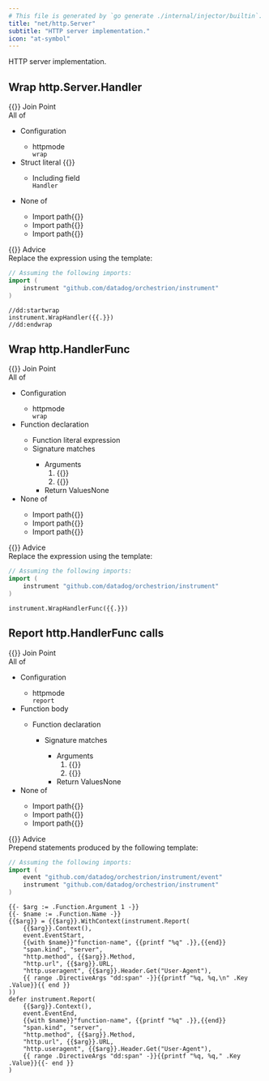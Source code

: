 ```yaml
---
# This file is generated by `go generate ./internal/injector/builtin`. DO NOT EDIT.
title: "net/http.Server"
subtitle: "HTTP server implementation."
icon: "at-symbol"
---
```

HTTP server implementation.

## Wrap http.Server.Handler

<div class="hextra-cards hx-mt-4 hx-gap-4 hx-grid" style="--hextra-cards-grid-cols: 1;">
  <div class="aspect hextra-card hx-group hx-flex hx-flex-col hx-justify-start hx-overflow-hidden hx-rounded-lg hx-border hx-border-gray-200 hx-text-current hx-no-underline dark:hx-shadow-none hover:hx-shadow-gray-100 dark:hover:hx-shadow-none hx-shadow-gray-100 active:hx-shadow-sm active:hx-shadow-gray-200 hx-transition-all hx-duration-200">
    <div>
      <span class="hextra-card-icon hx-flex hx-font-semibold hx-items-start hx-gap-2 hx-p-4 hx-text-gray-700 hover:hx-text-gray-900 dark:hx-text-neutral-200 dark:hover:hx-text-neutral-50">
        {{<iconSVG "search-circle">}} Join Point
      </span>
      <div class="root hextra-card-subtitle hx-font-normal hx-px-4 hx-mb-4 hx-mt-2"><div class="join-point all-of">  <span class="type pill">All of</span>  <ul>
    <li class="candidate">
<div class="join-point configuration">
  <span class="type pill">Configuration</span>
  <ul>
    <li class="flex">
      <span class="type">httpmode</span>
      <code>
wrap      </code>
    </li>
  </ul>
</div>
    </li>
    <li class="candidate">
<div class="join-point struct-literal">
  <div class="flex">
    <span class="type">Struct literal</span>
{{<godoc "net/http" "Server" "">}}
  </div>
  <ul>
    <li class="flex">
      <span class="type">Including field</span>
      <code>
Handler
      </code>
    </li>
  </ul>
</div>
    </li>
    <li class="candidate">
<div class="join-point none-of"><span class="type pill">None of</span><ul>
  <li class="candidate">
<div class="flex join-point import-path"><span class="type">Import path</span>{{<godoc "github.com/go-chi/chi/v5">}}</div>  </li>
  <li class="candidate">
<div class="flex join-point import-path"><span class="type">Import path</span>{{<godoc "github.com/go-chi/chi/v5/middleware">}}</div>  </li>
  <li class="candidate">
<div class="flex join-point import-path"><span class="type">Import path</span>{{<godoc "golang.org/x/net/http2">}}</div>  </li>
</ul>
</div>    </li>
  </ul>
</div>
</div>
    </div>
    <div class="hx-border-t">
      <span class="hextra-card-icon hx-flex hx-font-semibold hx-items-start hx-gap-2 hx-p-4 hx-text-gray-700 hover:hx-text-gray-900 dark:hx-text-neutral-200 dark:hover:hx-text-neutral-50">
        {{<iconSVG "chip">}} Advice
      </span>
      <div class="hextra-card-subtitle hx-font-normal hx-px-4 hx-mb-4 hx-mt-2"><div class="advice wrap-expression"><div class="type">Replace the expression using the template:</div>

```go
// Assuming the following imports:
import (
	instrument "github.com/datadog/orchestrion/instrument"
)
```

```go-template
//dd:startwrap
instrument.WrapHandler({{.}})
//dd:endwrap
```
</div></div>
    </div>
  </div>
</div>

## Wrap http.HandlerFunc

<div class="hextra-cards hx-mt-4 hx-gap-4 hx-grid" style="--hextra-cards-grid-cols: 1;">
  <div class="aspect hextra-card hx-group hx-flex hx-flex-col hx-justify-start hx-overflow-hidden hx-rounded-lg hx-border hx-border-gray-200 hx-text-current hx-no-underline dark:hx-shadow-none hover:hx-shadow-gray-100 dark:hover:hx-shadow-none hx-shadow-gray-100 active:hx-shadow-sm active:hx-shadow-gray-200 hx-transition-all hx-duration-200">
    <div>
      <span class="hextra-card-icon hx-flex hx-font-semibold hx-items-start hx-gap-2 hx-p-4 hx-text-gray-700 hover:hx-text-gray-900 dark:hx-text-neutral-200 dark:hover:hx-text-neutral-50">
        {{<iconSVG "search-circle">}} Join Point
      </span>
      <div class="root hextra-card-subtitle hx-font-normal hx-px-4 hx-mb-4 hx-mt-2"><div class="join-point all-of">  <span class="type pill">All of</span>  <ul>
    <li class="candidate">
<div class="join-point configuration">
  <span class="type pill">Configuration</span>
  <ul>
    <li class="flex">
      <span class="type">httpmode</span>
      <code>
wrap      </code>
    </li>
  </ul>
</div>
    </li>
    <li class="candidate">
<div class="join-point function-declaratop,">
  <span class="type pill">Function declaration</span>
  <ul>
    <li>
<div class="join-point function-option fo-name"><span class="type pill">Function literal expression</span></div>    </li>
    <li>
<div class="join-point function-option fo-signature">
  <span class="type pill">Signature matches</span>
<ul>
    <li>
      <span class="type pill">Arguments</span>
      <ol>
        <li class="flex"><span class="id"></span>
{{<godoc "net/http" "ResponseWriter" "">}}        </li>
        <li class="flex"><span class="id"></span>
{{<godoc "net/http" "Request" "*">}}        </li>
      </ol>
    </li>
    <li class="flex"><span class="type">Return Values</span><span class="value">None</span></li>
</ul>
</div>
    </li>
  </ul>
</div>
    </li>
    <li class="candidate">
<div class="join-point none-of"><span class="type pill">None of</span><ul>
  <li class="candidate">
<div class="flex join-point import-path"><span class="type">Import path</span>{{<godoc "github.com/go-chi/chi/v5">}}</div>  </li>
  <li class="candidate">
<div class="flex join-point import-path"><span class="type">Import path</span>{{<godoc "github.com/go-chi/chi/v5/middleware">}}</div>  </li>
  <li class="candidate">
<div class="flex join-point import-path"><span class="type">Import path</span>{{<godoc "golang.org/x/net/http2">}}</div>  </li>
</ul>
</div>    </li>
  </ul>
</div>
</div>
    </div>
    <div class="hx-border-t">
      <span class="hextra-card-icon hx-flex hx-font-semibold hx-items-start hx-gap-2 hx-p-4 hx-text-gray-700 hover:hx-text-gray-900 dark:hx-text-neutral-200 dark:hover:hx-text-neutral-50">
        {{<iconSVG "chip">}} Advice
      </span>
      <div class="hextra-card-subtitle hx-font-normal hx-px-4 hx-mb-4 hx-mt-2"><div class="advice wrap-expression"><div class="type">Replace the expression using the template:</div>

```go
// Assuming the following imports:
import (
	instrument "github.com/datadog/orchestrion/instrument"
)
```

```go-template
instrument.WrapHandlerFunc({{.}})
```
</div></div>
    </div>
  </div>
</div>

## Report http.HandlerFunc calls

<div class="hextra-cards hx-mt-4 hx-gap-4 hx-grid" style="--hextra-cards-grid-cols: 1;">
  <div class="aspect hextra-card hx-group hx-flex hx-flex-col hx-justify-start hx-overflow-hidden hx-rounded-lg hx-border hx-border-gray-200 hx-text-current hx-no-underline dark:hx-shadow-none hover:hx-shadow-gray-100 dark:hover:hx-shadow-none hx-shadow-gray-100 active:hx-shadow-sm active:hx-shadow-gray-200 hx-transition-all hx-duration-200">
    <div>
      <span class="hextra-card-icon hx-flex hx-font-semibold hx-items-start hx-gap-2 hx-p-4 hx-text-gray-700 hover:hx-text-gray-900 dark:hx-text-neutral-200 dark:hover:hx-text-neutral-50">
        {{<iconSVG "search-circle">}} Join Point
      </span>
      <div class="root hextra-card-subtitle hx-font-normal hx-px-4 hx-mb-4 hx-mt-2"><div class="join-point all-of">  <span class="type pill">All of</span>  <ul>
    <li class="candidate">
<div class="join-point configuration">
  <span class="type pill">Configuration</span>
  <ul>
    <li class="flex">
      <span class="type">httpmode</span>
      <code>
report      </code>
    </li>
  </ul>
</div>
    </li>
    <li class="candidate">
<div class="join-point function-body"><span class="type pill">Function body</span><ul><li><div class="join-point function-declaratop,">
  <span class="type pill">Function declaration</span>
  <ul>
    <li>
<div class="join-point function-option fo-signature">
  <span class="type pill">Signature matches</span>
<ul>
    <li>
      <span class="type pill">Arguments</span>
      <ol>
        <li class="flex"><span class="id"></span>
{{<godoc "net/http" "ResponseWriter" "">}}        </li>
        <li class="flex"><span class="id"></span>
{{<godoc "net/http" "Request" "*">}}        </li>
      </ol>
    </li>
    <li class="flex"><span class="type">Return Values</span><span class="value">None</span></li>
</ul>
</div>
    </li>
  </ul>
</div>
</li></ul></div>    </li>
    <li class="candidate">
<div class="join-point none-of"><span class="type pill">None of</span><ul>
  <li class="candidate">
<div class="flex join-point import-path"><span class="type">Import path</span>{{<godoc "github.com/go-chi/chi/v5">}}</div>  </li>
  <li class="candidate">
<div class="flex join-point import-path"><span class="type">Import path</span>{{<godoc "github.com/go-chi/chi/v5/middleware">}}</div>  </li>
  <li class="candidate">
<div class="flex join-point import-path"><span class="type">Import path</span>{{<godoc "golang.org/x/net/http2">}}</div>  </li>
</ul>
</div>    </li>
  </ul>
</div>
</div>
    </div>
    <div class="hx-border-t">
      <span class="hextra-card-icon hx-flex hx-font-semibold hx-items-start hx-gap-2 hx-p-4 hx-text-gray-700 hover:hx-text-gray-900 dark:hx-text-neutral-200 dark:hover:hx-text-neutral-50">
        {{<iconSVG "chip">}} Advice
      </span>
      <div class="hextra-card-subtitle hx-font-normal hx-px-4 hx-mb-4 hx-mt-2"><div class="advice prepend-statements"><div class="type">Prepend statements produced by the following template:</div>

```go
// Assuming the following imports:
import (
	event "github.com/datadog/orchestrion/instrument/event"
	instrument "github.com/datadog/orchestrion/instrument"
)
```

```go-template
{{- $arg := .Function.Argument 1 -}}
{{- $name := .Function.Name -}}
{{$arg}} = {{$arg}}.WithContext(instrument.Report(
	{{$arg}}.Context(),
	event.EventStart,
	{{with $name}}"function-name", {{printf "%q" .}},{{end}}
	"span.kind", "server",
	"http.method", {{$arg}}.Method,
	"http.url", {{$arg}}.URL,
	"http.useragent", {{$arg}}.Header.Get("User-Agent"),
	{{ range .DirectiveArgs "dd:span" -}}{{printf "%q, %q,\n" .Key .Value}}{{ end }}
))
defer instrument.Report(
	{{$arg}}.Context(),
	event.EventEnd,
	{{with $name}}"function-name", {{printf "%q" .}},{{end}}
	"span.kind", "server",
	"http.method", {{$arg}}.Method,
	"http.url", {{$arg}}.URL,
	"http.useragent", {{$arg}}.Header.Get("User-Agent"),
	{{ range .DirectiveArgs "dd:span" -}}{{printf "%q, %q," .Key .Value}}{{- end }}
)
```
</div></div>
    </div>
  </div>
</div>
